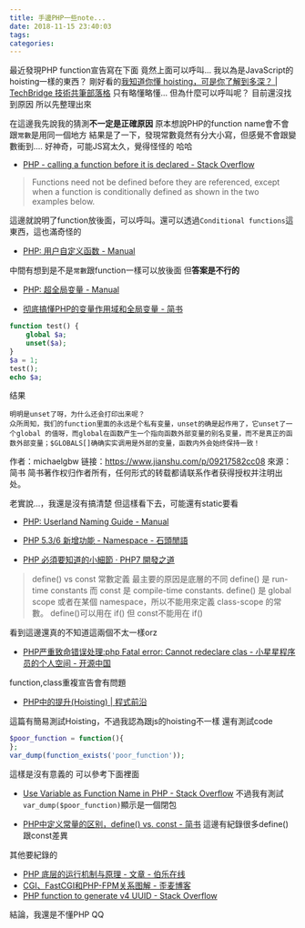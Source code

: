 ```yaml
---
title: 手邊PHP一些note...
date: 2018-11-15 23:40:03
tags:
categories:
---
```


最近發現PHP function宣告寫在下面
竟然上面可以呼叫...
我以為是JavaScript的hoisting一樣的東西？
剛好看的[我知道你懂 hoisting，可是你了解到多深？ | TechBridge 技術共筆部落格](https://blog.techbridge.cc/2018/11/10/javascript-hoisting/?fbclid=IwAR0DxYCVyKD-y1WkcFn3IumG9IUlGd6GyASAeMhvRGe13C4qK1ps_5e6-pw)
只有略懂略懂...
但為什麼可以呼叫呢？
目前還沒找到原因
所以先整理出來

<!--more-->

在這邊我先說我的猜測**不一定是正確原因**
原本想說PHP的function name會不會跟`常數`是用同一個地方
結果是了一下，發現常數竟然有分大小寫，但感覺不會跟變數衝到....
好神奇，可能JS寫太久，覺得怪怪的 哈哈

* [PHP - calling a function before it is declared - Stack Overflow](https://stackoverflow.com/questions/27211326/php-calling-a-function-before-it-is-declared)

> Functions need not be defined before they are referenced, except when a function is conditionally defined as shown in the two examples below.

這邊就說明了function放後面，可以呼叫。還可以透過`Conditional functions`這東西，這也滿奇怪的
* [PHP: 用户自定义函数 - Manual](http://php.net/manual/zh/functions.user-defined.php)

中間有想到是不是`常數`跟function一樣可以放後面
但**答案是不行的**



* [PHP: 超全局变量 - Manual](http://php.net/manual/zh/language.variables.superglobals.php)

* [彻底搞懂PHP的变量作用域和全局变量 - 简书](https://www.jianshu.com/p/09217582cc08)
```php
function test() { 
    global $a; 
    unset($a); 
} 
$a = 1; 
test(); 
echo $a; 
```
结果

    明明是unset了呀，为什么还会打印出来呢？
    众所周知，我们的function里面的永远是个私有变量，unset的确是起作用了，它unset了一个global 的值呀，而global在函数产生一个指向函数外部变量的别名变量，而不是真正的函数外部变量；$GLOBALS[]确确实实调用是外部的变量，函数内外会始终保持一致！

作者：michaelgbw
链接：https://www.jianshu.com/p/09217582cc08
來源：简书
简书著作权归作者所有，任何形式的转载都请联系作者获得授权并注明出处。

老實說...，我還是沒有搞清楚
但這樣看下去，可能還有static要看

* [PHP: Userland Naming Guide - Manual](http://php.net/manual/en/userlandnaming.php)
* [PHP 5.3/6 新增功能 - Namespace - 石頭閒語](http://rocksaying.tw/archives/10814499.html)

* [PHP 必須要知道的小細節 · PHP7 開發之道](https://imyoungyang.gitbooks.io/php7-study-group-notes/content/Chapter2/php-something-should-know.html)

> define() vs const 常數定義
> 最主要的原因是底層的不同
    define() 是 run-time constants 而 const 是 compile-time constants.
    define() 是 global scope 或者在某個 namespace，所以不能用來定義 class-scope 的常數。
    define()可以用在 if() 但 const不能用在 if()

看到這邊還真的不知道這兩個不太一樣orz

* [PHP严重致命错误处理:php Fatal error: Cannot redeclare clas - 小星星程序员的个人空间 - 开源中国](https://my.oschina.net/u/1766067/blog/299888)

function,class重複宣告會有問題

* [PHP中的提升(Hoisting) | 程式前沿](https://codertw.com/%E7%A8%8B%E5%BC%8F%E8%AA%9E%E8%A8%80/573568/)

這篇有簡易測試Hoisting，不過我認為跟js的hoisting不一樣
還有測試code
```php
$poor_function = function(){
};
var_dump(function_exists('poor_function'));
```
這樣是沒有意義的
可以參考下面裡面
* [Use Variable as Function Name in PHP - Stack Overflow](https://stackoverflow.com/questions/8466473/use-variable-as-function-name-in-php)
不過我有測試`var_dump($poor_function)`顯示是一個閉包


* [PHP中定义常量的区别，define() vs. const - 简书](https://www.jianshu.com/p/a38b81433183)
這邊有紀錄很多define()跟const差異


其他要紀錄的
* [PHP 底层的运行机制与原理 - 文章 - 伯乐在线](http://blog.jobbole.com/94475/)
* [CGI、FastCGI和PHP-FPM关系图解 - 歪麦博客](https://www.awaimai.com/371.html?fbclid=IwAR1dC7s3yKPjJM-PdYTQoAudEkRpG17LgOXc-h1kM_I0K4ZzxHLGq9H2ML8)
* [PHP function to generate v4 UUID - Stack Overflow](https://stackoverflow.com/questions/2040240/php-function-to-generate-v4-uuid)

結論，我還是不懂PHP  QQ